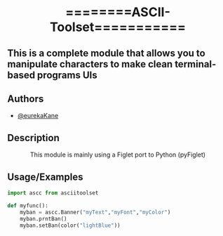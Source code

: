 <h1 align="center">========ASCII-Toolset===========</h1>

<h2>This is a complete module that allows you to manipulate characters 
to make clean terminal-based programs UIs</h2>



## Authors

- [@eurekaKane](https://www.github.com/eurekaKane)

## Description

<p align="center"> This module is mainly using a Figlet port to Python (pyFiglet)</p>

## Usage/Examples

```python
import ascc from asciitoolset

def myfunc():
    myban = ascc.Banner("myText","myFont","myColor")
    myban.prntBan()
    myban.setBan(color("lightBlue"))
